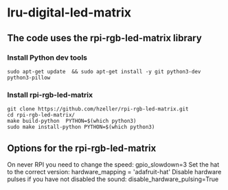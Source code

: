 # lru-digital-led-matrix

## The code uses the rpi-rgb-led-matrix library

### Install Python dev tools

```
sudo apt-get update  && sudo apt-get install -y git python3-dev python3-pillow
```

### Install rpi-rgb-led-matrix

```
git clone https://github.com/hzeller/rpi-rgb-led-matrix.git
cd rpi-rgb-led-matrix/
make build-python  PYTHON=$(which python3)
sudo make install-python PYTHON=$(which python3)
```

## Options for the rpi-rgb-led-matrix

On never RPI you need to change the speed: gpio_slowdown=3
Set the hat to the correct version: hardware_mapping = 'adafruit-hat'
Disable hardware pulses if you have not disabled the sound: disable_hardware_pulsing=True
